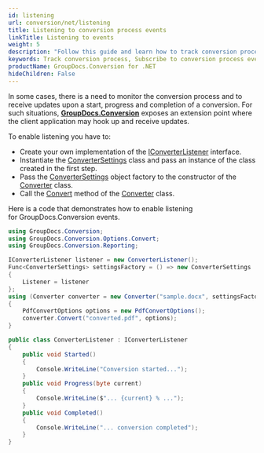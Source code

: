 ```yaml
---
id: listening
url: conversion/net/listening
title: Listening to conversion process events
linkTitle: Listening to events
weight: 5
description: "Follow this guide and learn how to track conversion process by subscribing to specific events of GroupDocs.Conversion for .NET API."
keywords: Track conversion process, Subscribe to conversion process events, track conversion
productName: GroupDocs.Conversion for .NET
hideChildren: False
---
```

In some cases, there is a need to monitor the conversion process and to receive updates upon a start, progress and completion of a conversion. For such situations, [**GroupDocs.Conversion**](https://products.groupdocs.com/conversion/net) exposes an extension point where the client application may hook up and receive updates. 

To enable listening you have to:

*   Create your own implementation of the [IConverterListener](https://reference.groupdocs.com/conversion/net/groupdocs.conversion.reporting/iconverterlistener) interface.
*   Instantiate the [ConverterSettings](https://reference.groupdocs.com/conversion/net/groupdocs.conversion/convertersettings) class and pass an instance of the class created in the first step.
*   Pass the [ConverterSettings](https://reference.groupdocs.com/conversion/net/groupdocs.conversion/convertersettings) object factory to the constructor of the [Converter](https://reference.groupdocs.com/conversion/net/groupdocs.conversion/converter) class.
*   Call the [Convert](https://reference.groupdocs.com/conversion/net/groupdocs.conversion/converter/convert/#convert_3) method of the [Converter](https://reference.groupdocs.com/conversion/net/groupdocs.conversion/converter) class.

Here is a code that demonstrates how to enable listening for GroupDocs.Conversion events.

```csharp
using GroupDocs.Conversion;
using GroupDocs.Conversion.Options.Convert;
using GroupDocs.Conversion.Reporting;

IConverterListener listener = new ConverterListener();
Func<ConverterSettings> settingsFactory = () => new ConverterSettings
{
    Listener = listener
};
using (Converter converter = new Converter("sample.docx", settingsFactory))
{
    PdfConvertOptions options = new PdfConvertOptions();
    converter.Convert("converted.pdf", options);
}

public class ConverterListener : IConverterListener
{
    public void Started()
    {
        Console.WriteLine("Conversion started...");
    }
    public void Progress(byte current)
    {
        Console.WriteLine($"... {current} % ...");
    }
    public void Completed()
    {
        Console.WriteLine("... conversion completed");
    }
}
```

